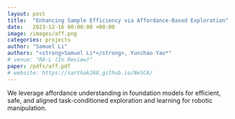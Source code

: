 ```yaml
---
layout: post
title:  "Enhancing Sample Efficiency via Affordance-Based Exploration"
date:   2023-12-16 00:00:00 +00:00
image: /images/aff.png
categories: projects
author: "Samuel Li"
authors: "<strong>Samuel Li*</strong>, Yunchao Yao*"
# venue: "RA-L (In Review)"
paper: /pdfs/aff.pdf
# website: https://sarthak268.github.io/NeSCA/
---
```

We leverage affordance understanding in foundation models for efficient, safe, and aligned task-conditioned exploration and learning for robotic manipulation.